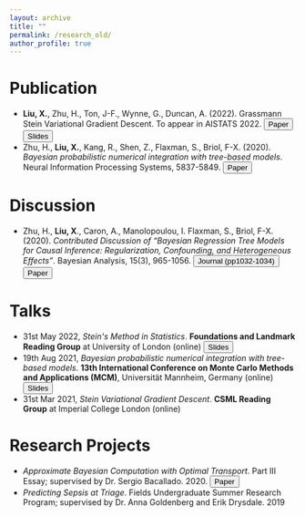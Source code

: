 ```yaml
---
layout: archive
title: ""
permalink: /research_old/
author_profile: true
---
```

<!-- SEE https://getbootstrap.com/docs/4.4/components/buttons/ FOR INTERESTING WIDGETS! -->

<!-- {% if author.googlescholar %}
  You can also find my articles on <u><a href="{{author.googlescholar}}">my Google Scholar profile</a>.</u>
{% endif %}

{% include base_path %}

{% for post in site.publications reversed %}
  {% include archive-single.html %}
{% endfor %} -->


# Publication
- **Liu, X.**, Zhu, H., Ton, J-F., Wynne, G., Duncan, A. (2022). Grassmann Stein Variational Gradient Descent. To appear in AISTATS 2022. <button type="button" class="btn btn-primary btn-sm" onclick=" window.open('https://proceedings.mlr.press/v151/liu22a.html','_blank')">Paper</button> <button type="button" class="btn btn-primary btn-sm" onclick=" window.open('https://docs.google.com/presentation/d/e/2PACX-1vTMmAQEaSB--eTTrg0xzZBdgdA3w530kw4ENg5Oh_a7YpCK4Gd28vc8tMPDMjarevyKjnNF4c1vEccG/pub?start=false&loop=false&delayms=3000','_blank')">Slides</button>
- Zhu, H., **Liu, X.**, Kang, R., Shen, Z., Flaxman, S., Briol, F-X. (2020). *Bayesian probabilistic numerical integration with tree-based models*. Neural Information Processing Systems, 5837-5849. <button type="button" class="btn btn-primary btn-sm" onclick=" window.open('https://proceedings.neurips.cc/paper/2020/hash/3fe94a002317b5f9259f82690aeea4cd-Abstract.html','_blank')">Paper</button>

# Discussion
- Zhu, H., **Liu, X**., Caron, A., Manolopoulou, I. Flaxman, S., Briol, F-X. (2020). *Contributed Discussion of “Bayesian Regression Tree Models for Causal Inference: Regularization, Confounding, and Heterogeneous Effects”*. Bayesian Analysis, 15(3), 965-1056. <button type="button" class="btn btn-primary btn-sm" onclick=" window.open('https://projecteuclid.org/euclid.ba/1580461461#abstract','_blank')">Journal (pp1032-1034)</button> <button type="button" class="btn btn-primary btn-sm" onclick=" window.open('https://fxbriol.github.io/pdfs/BART_contributed_discussion.pdf','_blank')">Paper</button>

# Talks
- 31st May 2022, *Stein's Method in Statistics*. **Foundations and Landmark Reading Group** at University of London (online) <button type="button" class="btn btn-primary btn-sm" onclick=" window.open('http://XingLLiu.github.io/files/steins_method_ucl.pdf','_blank')">Slides</button>
- 19th Aug 2021, *Bayesian probabilistic numerical integration with tree-based models*. **13th International Conference on Monte Carlo Methods and Applications (MCM)**, Universität Mannheim, Germany (online) <button type="button" class="btn btn-primary btn-sm" onclick=" window.open('http://XingLLiu.github.io/files/BO_BART_mcm.pdf','_blank')">Slides</button>
- 31st Mar 2021, *Stein Variational Gradient Descent*. **CSML Reading Group** at Imperial College London (online)

# Research Projects
- *Approximate Bayesian Computation with Optimal Transport*. Part III Essay; supervised by Dr. Sergio Bacallado. 2020. <button type="button" class="btn btn-primary btn-sm" onclick=" window.open('http://XingLLiu.github.io/files/Part_III_Essay_ABC_with_Optimal_Transport.pdf','_blank')">Paper</button>
- *Predicting Sepsis at Triage*. Fields Undergraduate Summer Research Program; supervised by Dr. Anna Goldenberg and Erik Drysdale. 2019

<!-- ### Approximate Bayesian Computation with Optimal Transport
<span style="color:grey">_Part III Essay;_ [_link_](http://XingLLiu.github.io/files/Part_III_Essay_ABC_with_Optimal_Transport.pdf) </span><br>
**Xing Liu**; supervised by Dr. Sergio Bacallado <br>
<span style="color:grey">_Abstract_: </span>
The complexity of many real-life data generating processes either defies the access to the likelihood function or renders it too expansive to be evaluated. In this case, standard Bayesian inference techniques, such as Markov chain Monte Carlo, can no longer be used. A popular roundabout is Approximate Bayesian Computation (ABC). ABC only assumes one has a generative model from which data can be drawn. It relies on a user-specified discrepancy metric that compares some summaries of the observation and the generated data. However, an improperly selected metric or summary may bias the discrimination between models. Optimal transport (OT) metrics have recently been proposed to remedy this issue. OT metrics are flexible, admit decent convergence properties and are often able to capture all differences between distributions. In this essay, we review and compare two OT metrics and one information-based measure that arose in the ABC literature, namely the Wasserstein distances, the maximum mean discrepancy (MMD) and the Kullback-Leibler (KL) divergence. We summarize the theoretical studies of their posterior concentration in the present literature, and discuss how these metrics can be adapted to large-scale data sets. We also compare these methods through four benchmark experiments, including a real-life study on ecological dynamic systems.

### Predicting Sepsis at Triage
<span style="color:grey">_Fields Undergraduate Summer Research Program_ </span> <br>
**Xing Liu**; supervised by Dr. Anna Goldenberg and Erik Drysdale <br>
<span style="color:grey">_Abstract_: </span>
Sepsis is a lethal disease that causes millions of neonatal deaths annually, and one hour in the treatment procedure can make a huge difference for septic patients. In this regard, using machine learning approaches to help clinicans to make early Sepsis predictions has gain in popularity in recent years. Although many have shown promising predictive performance, these methods generally suffer from high false positive rates. We propose two neural network models that respectively makes use of the TF-IDF and the Clinical BERT model, and show experimentally how they could improve the predictive performance at medical triage. We train these models on a EPIC dataset that contains medical records from the SickKids Hospital in Toronto, Canada, and compare their performance with a number of ordinary machine learning models via an one-month-ahead prediction scheme. We argue that our models outperform the RN Sepsis alert tools at SickKids in terms of the sensitivity for a given false positive rate of 10%, thus showing potentials for practical benefit. -->
